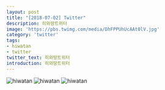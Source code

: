 ```yaml
---
layout: post
title: "[2018-07-02] Twitter"
description: 히와땅트위터
image: 'https://pbs.twimg.com/media/DhFPPUhUcAAt0lV.jpg'
category: 'twitter'
tags:
- hiwatan
- twitter
twitter_text: 히와땅트위터
introduction: 히와땅트위터
---
```

![hiwatan](https://pbs.twimg.com/media/Dg84GnhVAAA3V_G.jpg)
![hiwatan](https://pbs.twimg.com/media/Dg84GngVAAAZTuC.jpg)
![hiwatan](https://pbs.twimg.com/media/Dg84GnhU0AADKJM.jpg)

